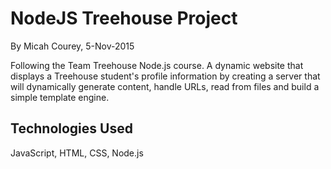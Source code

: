 NodeJS Treehouse Project
========================

By Micah Courey, 5-Nov-2015

Following the Team Treehouse Node.js course. A dynamic website that displays a Treehouse student's profile information by creating a server that will dynamically generate content, handle URLs, read from files and build a simple template engine.

Technologies Used
----------
JavaScript, HTML, CSS, Node.js
